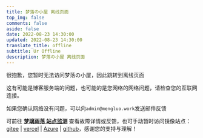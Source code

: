 ```yaml
---
title: 梦落の小屋 离线页面
top_img: false
comments: false
aside: false
date: 2022-08-23 14:30:00
updated: 2022-08-23 14:30:00
translate_title: offline
subtitle: Ur Offline
description: 梦落の小屋 离线页面
---
```


很抱歉，您暂时无法访问梦落の小屋，因此跳转到离线页面

这有可能是博客服务端的问题，也可能的是您网络的网络问题，请检查您的互联网连接。

如果您确认网络没有问题，可以向`admin@mengluo.work`发送邮件反馈

可前往 [**梦璃雨落 站点监测**](https://status.mengluo.work/) 查看故障详情或反馈，也可手动暂时访问镜像站点：[gitee](https://meng-luo.gitee.com) | [vercel](https://vercel.mengluo.tk/) | [Azure](azure.mengluo.tk) | [github](https://github.mengluo.tk)，感谢您的支持与理解！